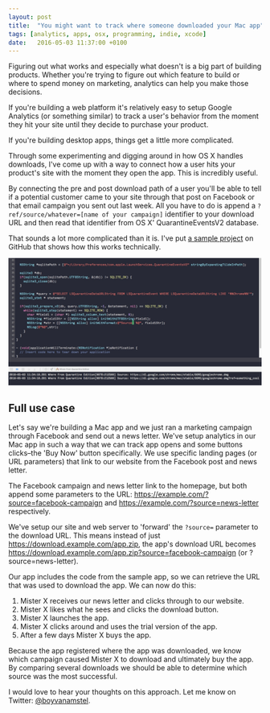 ```yaml
---
layout: post
title:  "You might want to track where someone downloaded your Mac app"
tags: [analytics, apps, osx, programming, indie, xcode]
date:   2016-05-03 11:37:00 +0100
---
```


Figuring out what works and especially what doesn't is a big part of building products. Whether you're trying to figure out which feature to build or where to spend money on marketing, analytics can help you make those decisions.

If you're building a web platform it's relatively easy to setup Google Analytics (or something similar) to track a user's behavior from the moment they hit your site until they decide to purchase your product. 

If you're building desktop apps, things get a little more complicated.

Through some experimenting and digging around in how OS X handles downloads, I've come up with a way to connect how a user hits your product's site with the moment they open the app. This is incredibly useful.

By connecting the pre and post download path of a user you'll be able to tell if a potential customer came to your site through that post on Facebook or that email campaign you sent out last week. All you have to do is append a ```?ref/source/whatever=[name of your campaign]``` identifier to your download URL and then read that identifier from OS X' QuarantineEventsV2 database.

That sounds a lot more complicated than it is. I've put [a sample project](https://github.com/boyvanamstel/Where-From-Quarantine-Edition) on GitHub that shows how this works technically.

![A few lines of code to read the contents of QuarantineEventsV2](/assets/blog/Screen_Shot_2016-05-03_at_11.34.12-web.jpg)

## Full use case

Let's say we're building a Mac app and we just ran a marketing campaign through Facebook and send out a news letter. We've setup analytics in our Mac app in such a way that we can track app opens and some buttons clicks–the 'Buy Now' button specifically. We use specific landing pages (or URL parameters) that link to our website from the Facebook post and news letter.

The Facebook campaign and news letter link to the homepage, but both append some parameters to the URL: https://example.com/?source=facebook-campaign and https://example.com/?source=news-letter respectively.

We've setup our site and web server to 'forward' the ```?source=``` parameter to the download URL. This means instead of just https://download.example.com/app.zip, the app's download URL becomes https://download.example.com/app.zip?source=facebook-campaign (or ?source=news-letter).

Our app includes the code from the sample app, so we can retrieve the URL that was used to download the app. We can now do this:

1. Mister X receives our news letter and clicks through to our website.
1. Mister X likes what he sees and clicks the download button.
1. Mister X launches the app.
1. Mister X clicks around and uses the trial version of the app.
1. After a few days Mister X buys the app.

Because the app registered where the app was downloaded, we know which campaign caused Mister X to download and ultimately buy the app. By comparing several downloads we should be able to determine which source was the most successful.

I would love to hear your thoughts on this approach. Let me know on Twitter: [@boyvanamstel](https://www.twitter.com/boyvanamstel).
